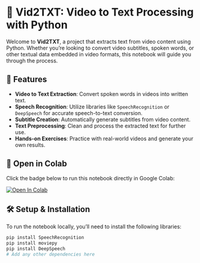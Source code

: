 # 🎥 Vid2TXT: Video to Text Processing with Python

Welcome to **Vid2TXT**, a project that extracts text from video content using Python. Whether you’re looking to convert video subtitles, spoken words, or other textual data embedded in video formats, this notebook will guide you through the process.

## 🌟 Features

- **Video to Text Extraction**: Convert spoken words in videos into written text.
- **Speech Recognition**: Utilize libraries like `SpeechRecognition` or `DeepSpeech` for accurate speech-to-text conversion.
- **Subtitle Creation**: Automatically generate subtitles from video content.
- **Text Preprocessing**: Clean and process the extracted text for further use.
- **Hands-on Exercises**: Practice with real-world videos and generate your own results.

## 🔗 Open in Colab

Click the badge below to run this notebook directly in Google Colab:

[![Open In Colab](https://colab.research.google.com/assets/colab-badge.svg)](https://colab.research.google.com/github/aeleraqi/Vid2TXT/blob/main/Vid2TXT.ipynb)

## 🛠️ Setup & Installation

To run the notebook locally, you’ll need to install the following libraries:

```bash
pip install SpeechRecognition
pip install moviepy
pip install DeepSpeech
# Add any other dependencies here
